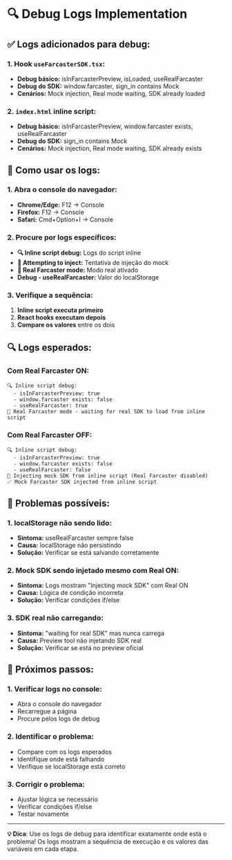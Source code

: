 # 🔍 Debug Logs Implementation

## ✅ **Logs adicionados para debug:**

### **1. Hook `useFarcasterSDK.tsx`:**
- **Debug básico:** isInFarcasterPreview, isLoaded, useRealFarcaster
- **Debug do SDK:** window.farcaster, sign_in contains Mock
- **Cenários:** Mock injection, Real mode waiting, SDK already loaded

### **2. `index.html` inline script:**
- **Debug básico:** isInFarcasterPreview, window.farcaster exists, useRealFarcaster
- **Debug do SDK:** sign_in contains Mock
- **Cenários:** Mock injection, Real mode waiting, SDK already exists

## 🎯 **Como usar os logs:**

### **1. Abra o console do navegador:**
- **Chrome/Edge:** F12 → Console
- **Firefox:** F12 → Console
- **Safari:** Cmd+Option+I → Console

### **2. Procure por logs específicos:**
- **🔍 Inline script debug:** Logs do script inline
- **🔄 Attempting to inject:** Tentativa de injeção do mock
- **🔄 Real Farcaster mode:** Modo real ativado
- **Debug - useRealFarcaster:** Valor do localStorage

### **3. Verifique a sequência:**
1. **Inline script executa primeiro**
2. **React hooks executam depois**
3. **Compare os valores** entre os dois

## 🔍 **Logs esperados:**

### **Com Real Farcaster ON:**
```
🔍 Inline script debug:
  - isInFarcasterPreview: true
  - window.farcaster exists: false
  - useRealFarcaster: true
🔄 Real Farcaster mode - waiting for real SDK to load from inline script
```

### **Com Real Farcaster OFF:**
```
🔍 Inline script debug:
  - isInFarcasterPreview: true
  - window.farcaster exists: false
  - useRealFarcaster: false
🔄 Injecting mock SDK from inline script (Real Farcaster disabled)
✅ Mock Farcaster SDK injected from inline script
```

## 🚨 **Problemas possíveis:**

### **1. localStorage não sendo lido:**
- **Sintoma:** useRealFarcaster sempre false
- **Causa:** localStorage não persistindo
- **Solução:** Verificar se está salvando corretamente

### **2. Mock SDK sendo injetado mesmo com Real ON:**
- **Sintoma:** Logs mostram "Injecting mock SDK" com Real ON
- **Causa:** Lógica de condição incorreta
- **Solução:** Verificar condições if/else

### **3. SDK real não carregando:**
- **Sintoma:** "waiting for real SDK" mas nunca carrega
- **Causa:** Preview tool não injetando SDK real
- **Solução:** Verificar se está no preview oficial

## 🚀 **Próximos passos:**

### **1. Verificar logs no console:**
- Abra o console do navegador
- Recarregue a página
- Procure pelos logs de debug

### **2. Identificar o problema:**
- Compare com os logs esperados
- Identifique onde está falhando
- Verifique se localStorage está correto

### **3. Corrigir o problema:**
- Ajustar lógica se necessário
- Verificar condições if/else
- Testar novamente

---

**💡 Dica**: Use os logs de debug para identificar exatamente onde está o problema! Os logs mostram a sequência de execução e os valores das variáveis em cada etapa.
